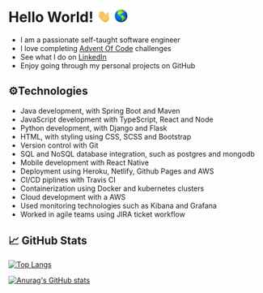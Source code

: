 # Hello World! <img src="https://raw.githubusercontent.com/Panda4817/Panda4817/master/hello.gif" width="30px"/><img src="https://raw.githubusercontent.com/Panda4817/Panda4817/master/world.gif" width="30px"/>
- I am a passionate self-taught software engineer
- I love completing <a href="https://adventofcode.com/">Advent Of Code</a> challenges
- See what I do on <a href="https://www.linkedin.com/in/kmunton">LinkedIn</a>
- Enjoy going through my personal projects on GitHub

## ⚙️Technologies

- Java development, with Spring Boot and Maven
- JavaScript development with TypeScript, React and Node
- Python development, with Django and Flask 
- HTML, with styling using CSS, SCSS and Bootstrap
- Version control with Git
- SQL and NoSQL database integration, such as postgres and mongodb
- Mobile development with React Native
- Deployment using Heroku, Netlify, Github Pages and AWS
- CI/CD piplines with Travis CI
- Containerization using Docker and kubernetes clusters
- Cloud development with a AWS
- Used monitoring technologies such as Kibana and Grafana
- Worked in agile teams using JIRA ticket workflow

## 📈 GitHub Stats

[![Top Langs](https://github-readme-stats.vercel.app/api/top-langs/?username=Panda4817&&langs_count=8&layout=compact&theme=dracula)](https://github.com/Panda4817/Panda4817)

[![Anurag's GitHub stats](https://github-readme-stats.vercel.app/api?username=panda4817&count_private=true&hide=issues,prs,contribs&show_icons=true&theme=dracula&hide_rank=true&include_all_commits=true)](https://github.com/Panda4817/Panda4817)
